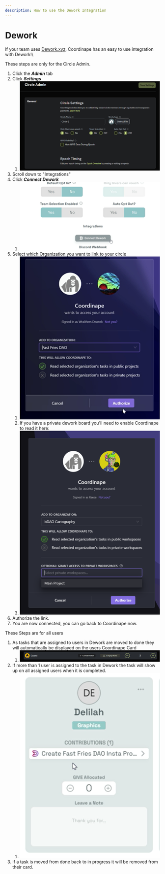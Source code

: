 ```yaml
---
description: How to use the Dework Integration
---
```


# Dework

If your team uses [Dework.xyz](https://dework.xyz/), Coordinape has an easy to use integration with Dework!\\

These steps are only for the Circle Admin.

1. Click the _**Admin**_ tab
2. Click _**Settings**_
   1. ![](<../../.gitbook/assets/image (43).png>)
3. Scroll down to "Integrations"
4. Click _**Connect Dework**_
   1. ![](<../../.gitbook/assets/image (16) (1).png>)
5. Select which Organization you want to link to your circle
   1. ![](<../../.gitbook/assets/image (23) (1).png>)
   2. If you have a private dework board you'll need to enable Coordinape to read it here:
   3. ![](<../../.gitbook/assets/image (7) (1).png>)
6. Authorize the link.
7. You are now connected, you can go back to Coordinape now.

These Steps are for all users

1. As tasks that are assigned to users in Dework are moved to done they will automatically be displayed on the users Coordinape Card
   1. ![](<../../.gitbook/assets/image (39).png>)
2. If more than 1 user is assigned to the task in Dework the task will show up on all assigned users when it is completed.
   1. ![](<../../.gitbook/assets/image (8) (1) (1).png>)
3. If a task is moved from done back to in progress it will be removed from their card.
